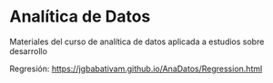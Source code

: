 # Analítica de Datos

Materiales del curso de analítica de datos aplicada a estudios sobre desarrollo

Regresión:
https://jgbabativam.github.io/AnaDatos/Regression.html